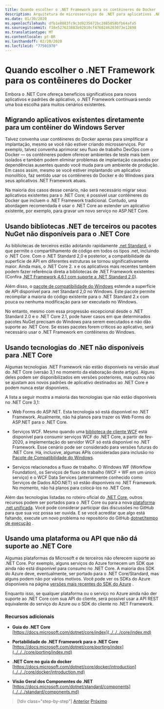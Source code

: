 ```yaml
---
title: Quando escolher o .NET Framework para os contêineres do Docker
description: Arquitetura de microsserviços do .NET para aplicativos .NET em contêineres | Quando escolher o .NET Framework para os contêineres do Docker
ms.date: 01/30/2020
ms.openlocfilehash: dfb1e8883fc9c3d9235672bc2885858bfb64afa5
ms.sourcegitcommit: f38e527623883b92010cf4760246203073e12898
ms.translationtype: MT
ms.contentlocale: pt-BR
ms.lasthandoff: 02/20/2020
ms.locfileid: "77501970"
---
```

# <a name="when-to-choose-net-framework-for-docker-containers"></a>Quando escolher o .NET Framework para os contêineres do Docker

Embora o .NET Core ofereça benefícios significativos para novos aplicativos e padrões de aplicativo, o .NET Framework continuará sendo uma boa escolha para muitos cenários existentes.

## <a name="migrating-existing-applications-directly-to-a-windows-server-container"></a>Migrando aplicativos existentes diretamente para um contêiner do Windows Server

Talvez convenha usar contêineres do Docker apenas para simplificar a implantação, mesmo se você não estiver criando microsserviços. Por exemplo, talvez convenha aprimorar seu fluxo de trabalho DevOps com o Docker — os contêineres podem oferecer ambientes de teste mais bem isolados e também podem eliminar problemas de implantação causados por dependências ausentes quando você muda para um ambiente de produção. Em casos assim, mesmo se você estiver implantando um aplicativo monolítico, faz sentido usar os contêineres do Docker e do Windows para seus aplicativos .NET Framework atuais.

Na maioria dos casos desse cenário, não será necessário migrar seus aplicativos existentes para o .NET Core; é possível usar contêineres do Docker que incluem o .NET Framework tradicional. Contudo, uma abordagem recomendada é usar o .NET Core ao estender um aplicativo existente, por exemplo, para gravar um novo serviço no ASP.NET Core.

## <a name="using-third-party-net-libraries-or-nuget-packages-not-available-for-net-core"></a>Usando bibliotecas .NET de terceiros ou pacotes NuGet não disponíveis para o .NET Core

As bibliotecas de terceiros estão adotando rapidamente [.net Standard](../../../standard/net-standard.md), o que permite o compartilhamento de código em todos os tipos .net, incluindo o .NET Core. Com o .NET Standard 2,0 e posterior, a compatibilidade da superfície de API em diferentes estruturas se tornou significativamente maior. Ainda mais, o .NET Core 2. x e os aplicativos mais recentes também podem fazer referência direta a bibliotecas de .NET Framework existentes (Confira [.NET Framework 4.6.1 com suporte a .NET Standard 2,0](https://github.com/dotnet/standard/blob/master/docs/planning/netstandard-2.0/README.md#net-framework-461-supporting-net-standard-20)).

Além disso, o [pacote de compatibilidade do Windows](../../../core/porting/windows-compat-pack.md) estende a superfície de API disponível para .net Standard 2,0 no Windows. Este pacote permite recompilar a maioria do código existente para o .NET Standard 2.x com pouca ou nenhuma modificação para ser executado no Windows.

No entanto, mesmo com essa progressão excepcional desde o .NET Standard 2.0 e o .NET Core 2.1, pode haver casos em que determinados pacotes NuGet precisam do Windows para serem executados e não dão suporte ao .NET Core. Se esses pacotes forem críticos ao aplicativo, será necessário usar o .NET Framework em contêineres do Windows.

## <a name="using-net-technologies-not-available-for-net-core"></a>Usando tecnologias do .NET não disponíveis para .NET Core

Algumas tecnologias .NET Framework não estão disponíveis na versão atual do .NET Core (versão 3,1 no momento da elaboração deste artigo). Alguns deles podem ser disponibilizados em versões posteriores, mas outros não se ajustam aos novos padrões de aplicativo destinados ao .NET Core e podem nunca estar disponíveis.

A lista a seguir mostra a maioria das tecnologias que não estão disponíveis no .NET Core 3,1:

- Web Forms do ASP.NET. Esta tecnologia só está disponível no .NET Framework. Atualmente, não há planos para trazer os Web Forms do ASP.NET para o .NET Core.

- Serviços WCF. Mesmo quando uma [biblioteca de cliente WCF](https://github.com/dotnet/wcf) está disponível para consumir serviços WCF do .NET Core, a partir de fev-2020, a implementação do servidor WCF só está disponível no .NET Framework. Esse cenário pode ser considerado para versões futuras do .NET Core. Há, inclusive, algumas APIs consideradas para inclusão no [Pacote de Compatibilidade do Windows](../../../core/porting/windows-compat-pack.md).

- Serviços relacionados a fluxo de trabalho. O Windows WF (Workflow Foundation), os Serviços de fluxo de trabalho (WCF + WF em um único serviço) e o WCF Data Services (anteriormente conhecido como Serviços de Dados ADO.NET) só estão disponíveis no .NET Framework. No momento, não há planos para colocá-los no .NET Core.

Além das tecnologias listadas no roteiro oficial do [.NET Core](https://github.com/dotnet/core/blob/master/roadmap.md), outros recursos podem ser portados para o .NET Core ou para a nova [plataforma .net unificada](https://devblogs.microsoft.com/dotnet/introducing-net-5/). Você pode considerar participar das discussões no GitHub para que sua voz possa ser ouvida. E se você acreditar que algo está faltando, execute um novo problema no repositório do GitHub [dotnet/tempo de execução](https://github.com/dotnet/runtime/issues/new) .

## <a name="using-a-platform-or-api-that-doesnt-support-net-core"></a>Usando uma plataforma ou API que não dá suporte ao .NET Core

Algumas plataformas da Microsoft e de terceiros não oferecem suporte ao .NET Core. Por exemplo, alguns serviços do Azure fornecem um SDK que ainda não está disponível para consumo no .NET Core. A maioria dos SDK do Azure deve, eventualmente, ser portado para o .NET Core/Standard, mas alguns podem não por vários motivos. Você pode ver os SDKs do Azure disponíveis na página [versões mais recentes do SDK do Azure](https://azure.github.io/azure-sdk/releases/latest/index.html) .

Enquanto isso, se qualquer plataforma ou o serviço no Azure ainda não der suporte ao .NET Core com sua API do cliente, será possível usar a API REST equivalente do serviço do Azure ou o SDK do cliente no .NET Framework.

### <a name="additional-resources"></a>Recursos adicionais

- **Guia do .NET Core** \
  [https://docs.microsoft.com/dotnet/core/index](../../../core/index.md)

- **Portabilidade do .NET Framework para o .NET Core** \
  [https://docs.microsoft.com/dotnet/core/porting/index](../../../core/porting/index.md)

- **.NET Core no guia do docker** \
  [https://docs.microsoft.com/dotnet/core/docker/introduction](../../../core/docker/introduction.md)

- **Visão Geral dos Componentes do .NET** \
  [https://docs.microsoft.com/dotnet/standard/components](../../../standard/components.md)

>[!div class="step-by-step"]
>[Anterior](net-core-container-scenarios.md)
>[Próximo](container-framework-choice-factors.md)
